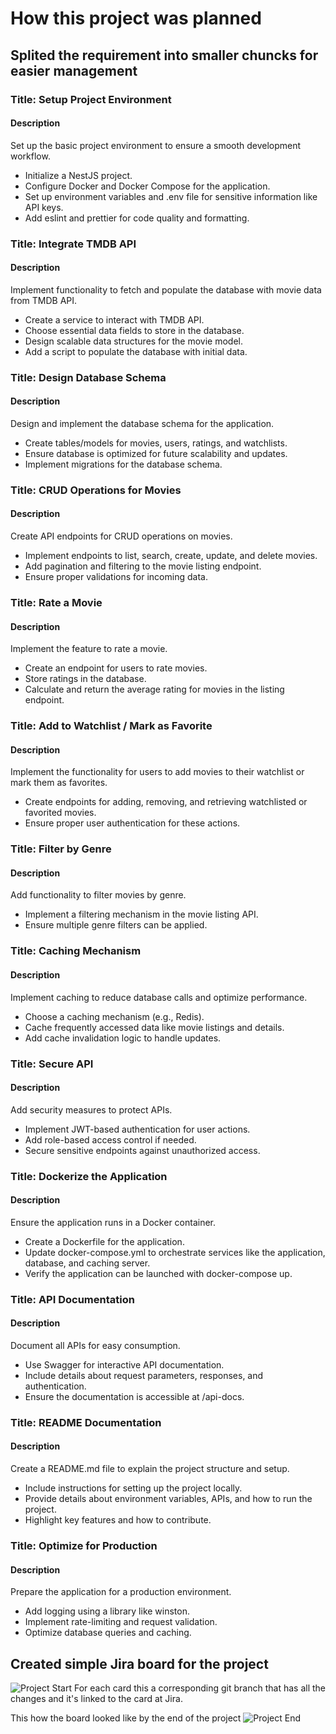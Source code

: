 # How this project was planned

## Splited the requirement into smaller chuncks for easier management

### Title: Setup Project Environment

#### Description

Set up the basic project environment to ensure a smooth development workflow.

- Initialize a NestJS project.
- Configure Docker and Docker Compose for the application.
- Set up environment variables and .env file for sensitive information like API keys.
- Add eslint and prettier for code quality and formatting.

### Title: Integrate TMDB API

#### Description

Implement functionality to fetch and populate the database with movie data from TMDB API.

- Create a service to interact with TMDB API.
- Choose essential data fields to store in the database.
- Design scalable data structures for the movie model.
- Add a script to populate the database with initial data.

### Title: Design Database Schema

#### Description

Design and implement the database schema for the application.

- Create tables/models for movies, users, ratings, and watchlists.
- Ensure database is optimized for future scalability and updates.
- Implement migrations for the database schema.

### Title: CRUD Operations for Movies

#### Description

Create API endpoints for CRUD operations on movies.

- Implement endpoints to list, search, create, update, and delete movies.
- Add pagination and filtering to the movie listing endpoint.
- Ensure proper validations for incoming data.

### Title: Rate a Movie

#### Description

Implement the feature to rate a movie.

- Create an endpoint for users to rate movies.
- Store ratings in the database.
- Calculate and return the average rating for movies in the listing endpoint.

### Title: Add to Watchlist / Mark as Favorite

#### Description

Implement the functionality for users to add movies to their watchlist or mark them as favorites.

- Create endpoints for adding, removing, and retrieving watchlisted or favorited movies.
- Ensure proper user authentication for these actions.

### Title: Filter by Genre

#### Description

Add functionality to filter movies by genre.

- Implement a filtering mechanism in the movie listing API.
- Ensure multiple genre filters can be applied.

### Title: Caching Mechanism

#### Description

Implement caching to reduce database calls and optimize performance.

- Choose a caching mechanism (e.g., Redis).
- Cache frequently accessed data like movie listings and details.
- Add cache invalidation logic to handle updates.

### Title: Secure API

#### Description

Add security measures to protect APIs.

- Implement JWT-based authentication for user actions.
- Add role-based access control if needed.
- Secure sensitive endpoints against unauthorized access.

### Title: Dockerize the Application

#### Description

Ensure the application runs in a Docker container.

- Create a Dockerfile for the application.
- Update docker-compose.yml to orchestrate services like the application, database, and caching server.
- Verify the application can be launched with docker-compose up.

### Title: API Documentation

#### Description

Document all APIs for easy consumption.

- Use Swagger for interactive API documentation.
- Include details about request parameters, responses, and authentication.
- Ensure the documentation is accessible at /api-docs.

### Title: README Documentation

#### Description

Create a README.md file to explain the project structure and setup.

- Include instructions for setting up the project locally.
- Provide details about environment variables, APIs, and how to run the project.
- Highlight key features and how to contribute.

### Title: Optimize for Production

#### Description

Prepare the application for a production environment.

- Add logging using a library like winston.
- Implement rate-limiting and request validation.
- Optimize database queries and caching.

## Created simple Jira board for the project

![Project Start](https://i.postimg.cc/BnhHpGt7/Screenshot-2024-12-11-215212.png)
For each card this a corresponding git branch that has all the changes and it's linked to the card at Jira.

This how the board looked like by the end of the project
![Project End](https://i.postimg.cc/c1gW47Qv/Screenshot-2024-12-16-125255.png)
